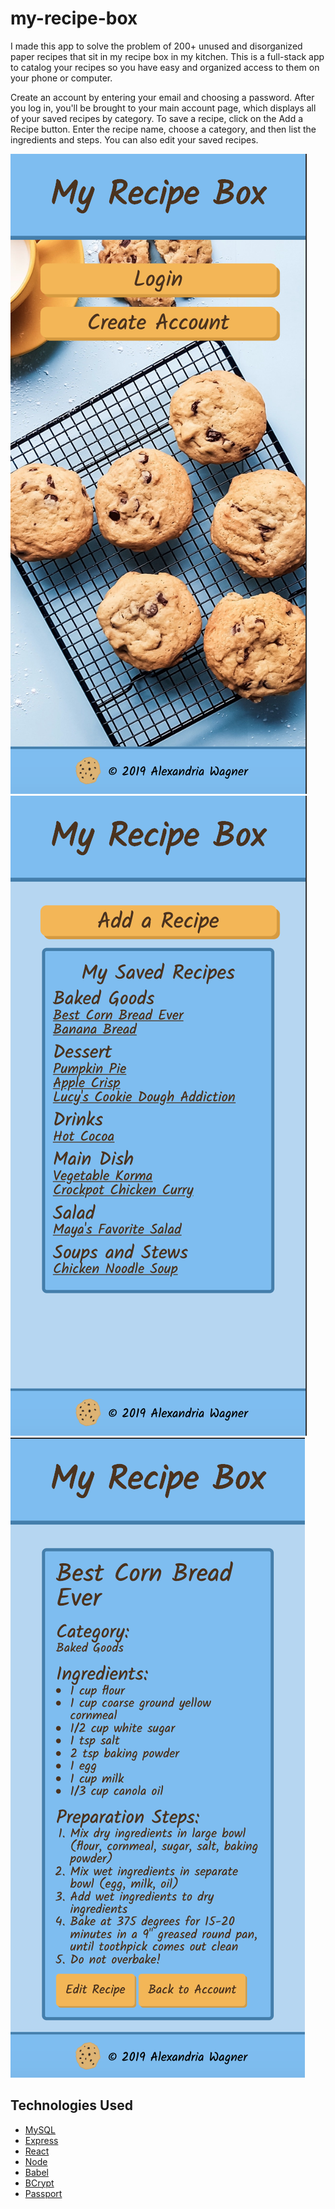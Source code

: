 # my-recipe-box

I made this app to solve the problem of 200+ unused and disorganized paper recipes that sit in my recipe box in my kitchen. This is a full-stack app to catalog your recipes so you have easy and organized access to them on your phone or computer.

Create an account by entering your email and choosing a password. After you log in, you'll be brought to your main account page, which displays all of your saved recipes by category. To save a recipe, click on the Add a Recipe button. Enter the recipe name, choose a category, and then list the ingredients and steps. You can also edit your saved recipes.

![screenshot of main page](public/images/mainpage.png)
![screenshot of account page](public/images/account.png)
![screenshot of recipe detail page](public/images/recipedetail.png)

## Technologies Used
- [MySQL](https://www.npmjs.com/package/mysql)
- [Express](https://www.npmjs.com/package/express)
- [React](https://www.npmjs.com/package/react)
- [Node](https://nodejs.org/en/)
- [Babel](https://www.npmjs.com/package/@babel/core)
- [BCrypt](https://www.npmjs.com/package/bcrypt)
- [Passport](http://www.passportjs.org/)